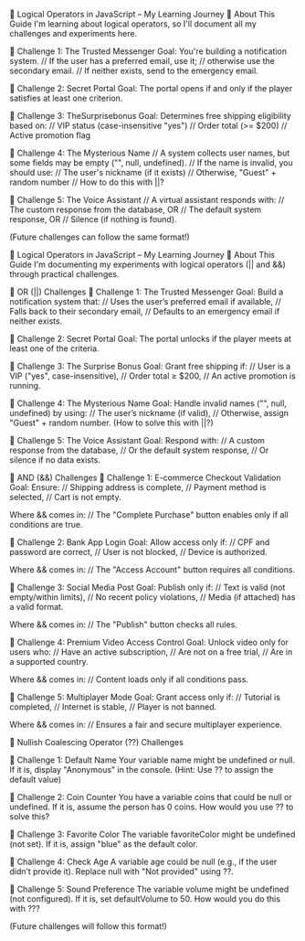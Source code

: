 🧠 Logical Operators in JavaScript – My Learning Journey
📝 About This Guide
I'm learning about logical operators, so I'll document all my challenges and experiments here.

🎯 Challenge 1: The Trusted Messenger
Goal:  You're building a notification system. 
// If the user has a preferred email, use it; 
// otherwise use the secondary email. 
// If neither exists, send to the emergency email.

🎯 Challenge 2: Secret Portal
Goal: The portal opens if and only if the player satisfies at least one criterion.

🎯 Challenge 3: TheSurprisebonus
Goal:  Determines free shipping eligibility based on:
// VIP status (case-insensitive "yes")
// Order total (>= $200)
// Active promotion flag

 🎯 Challenge 4: The Mysterious Name
// A system collects user names, but some fields may be empty ("", null, undefined).
// If the name is invalid, you should use:
// The user's nickname (if it exists)
// Otherwise, "Guest" + random number
// How to do this with ||?

 🎯 Challenge 5: The Voice Assistant
// A virtual assistant responds with:
// The custom response from the database, OR
// The default system response, OR
// Silence (if nothing is found).


(Future challenges can follow the same format!)

🧠 Logical Operators in JavaScript – My Learning Journey
📝 About This Guide
I'm documenting my experiments with logical operators (|| and &&) through practical challenges.

📝 OR (||) Challenges
🎯 Challenge 1: The Trusted Messenger
Goal: Build a notification system that:
// Uses the user’s preferred email if available,
// Falls back to their secondary email,
// Defaults to an emergency email if neither exists.

🎯 Challenge 2: Secret Portal
Goal: The portal unlocks if the player meets at least one of the criteria.

🎯 Challenge 3: The Surprise Bonus
Goal: Grant free shipping if:
// User is a VIP ("yes", case-insensitive),
// Order total ≥ $200,
// An active promotion is running.

🎯 Challenge 4: The Mysterious Name
Goal: Handle invalid names ("", null, undefined) by using:
// The user’s nickname (if valid),
// Otherwise, assign "Guest" + random number.
(How to solve this with ||?)

🎯 Challenge 5: The Voice Assistant
Goal: Respond with:
// A custom response from the database,
// Or the default system response,
// Or silence if no data exists.

📝 AND (&&) Challenges
🎯 Challenge 1: E-commerce Checkout Validation
Goal: Ensure:
// Shipping address is complete,
// Payment method is selected,
// Cart is not empty.

Where && comes in:
// The "Complete Purchase" button enables only if all conditions are true.

🎯 Challenge 2: Bank App Login
Goal: Allow access only if:
// CPF and password are correct,
// User is not blocked,
// Device is authorized.

Where && comes in:
// The "Access Account" button requires all conditions.

🎯 Challenge 3: Social Media Post
Goal: Publish only if:
// Text is valid (not empty/within limits),
// No recent policy violations,
// Media (if attached) has a valid format.

Where && comes in:
// The "Publish" button checks all rules.

🎯 Challenge 4: Premium Video Access Control
Goal: Unlock video only for users who:
// Have an active subscription,
// Are not on a free trial,
// Are in a supported country.

Where && comes in:
// Content loads only if all conditions pass.

🎯 Challenge 5: Multiplayer Mode
Goal: Grant access only if:
// Tutorial is completed,
// Internet is stable,
// Player is not banned.

Where && comes in:
// Ensures a fair and secure multiplayer experience.

📝 Nullish Coalescing Operator (??) Challenges

🎯 Challenge 1: Default Name
Your variable name might be undefined or null.
If it is, display "Anonymous" in the console.
(Hint: Use ?? to assign the default value)

🎯 Challenge 2: Coin Counter
You have a variable coins that could be null or undefined.
If it is, assume the person has 0 coins.
How would you use ?? to solve this?

🎯 Challenge 3: Favorite Color
The variable favoriteColor might be undefined (not set).
If it is, assign "blue" as the default color.

🎯 Challenge 4: Check Age
A variable age could be null (e.g., if the user didn’t provide it).
Replace null with "Not provided" using ??.

🎯 Challenge 5: Sound Preference
The variable volume might be undefined (not configured).
If it is, set defaultVolume to 50.
How would you do this with ???



(Future challenges will follow this format!)
